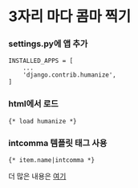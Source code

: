 # 3자리 마다 콤마 찍기

### settings.py에 앱 추가

```
INSTALLED_APPS = [
    ...
    'django.contrib.humanize',
]
```

### html에서 로드

```
{* load humanize *}
```

### intcomma 템플릿 태그 사용

```
{* item.name|intcomma *}
```

더 많은 내용은 [여기](https://docs.djangoproject.com/en/1.11/ref/contrib/humanize/)


